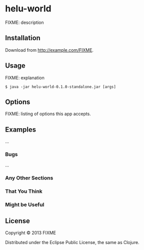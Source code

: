 # helu-world

FIXME: description

## Installation

Download from http://example.com/FIXME.

## Usage

FIXME: explanation

    $ java -jar helu-world-0.1.0-standalone.jar [args]

## Options

FIXME: listing of options this app accepts.

## Examples

...

### Bugs

...

### Any Other Sections
### That You Think
### Might be Useful

## License

Copyright © 2013 FIXME

Distributed under the Eclipse Public License, the same as Clojure.
